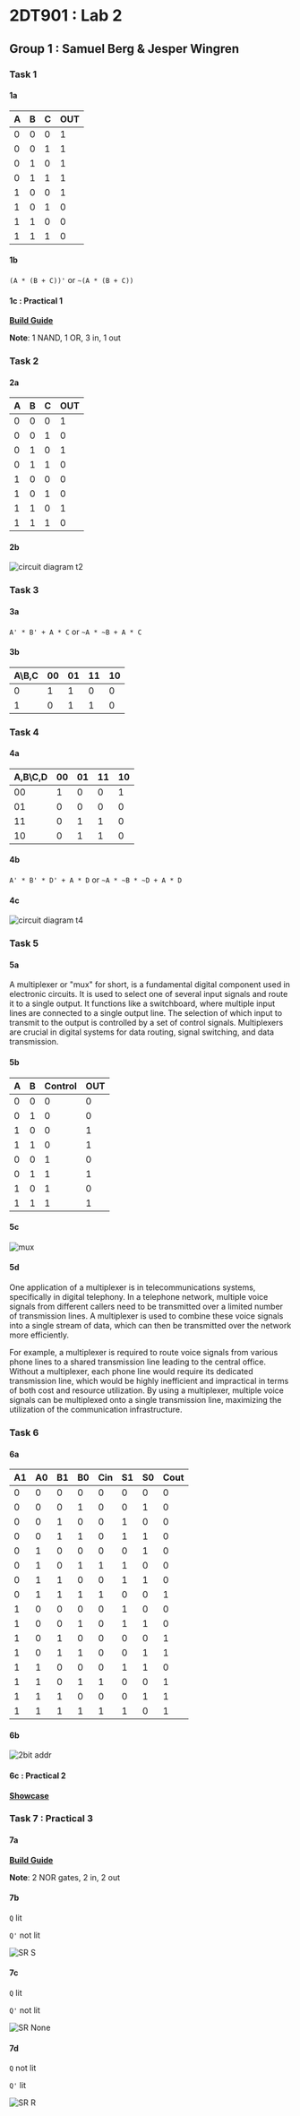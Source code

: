 # 2DT901 : Lab 2

## Group 1 : Samuel Berg & Jesper Wingren

### Task 1

#### 1a

| A | B | C | OUT |
|---|---|---|-----|
| 0 | 0 | 0 | 1 |
| 0 | 0 | 1 | 1 |
| 0 | 1 | 0 | 1 |
| 0 | 1 | 1 | 1 |
| 1 | 0 | 0 | 1 |
| 1 | 0 | 1 | 0 |
| 1 | 1 | 0 | 0 |
| 1 | 1 | 1 | 0 |

#### 1b

`(A * (B + C))'` or `~(A * (B + C))`

#### 1c : Practical 1

[**Build Guide**](https://simulator.io/board/9PfZpeBoZD/2)

**Note**: 1 NAND, 1 OR, 3 in, 1 out

### Task 2

#### 2a

| A | B | C | OUT |
|---|---|---|-----|
| 0 | 0 | 0 | 1 |
| 0 | 0 | 1 | 0 |
| 0 | 1 | 0 | 1 |
| 0 | 1 | 1 | 0 |
| 1 | 0 | 0 | 0 |
| 1 | 0 | 1 | 0 |
| 1 | 1 | 0 | 1 |
| 1 | 1 | 1 | 0 |

#### 2b

![circuit diagram t2](./img/lab2_t2_b.png)

### Task 3

#### 3a

`A' * B' + A * C` or `~A * ~B + A * C`

#### 3b

| A\B,C | 00 | 01 | 11 | 10 |
|-------|----|----|----|----|
| 0 | 1 | 1 | 0 | 0 |
| 1 | 0 | 1 | 1 | 0 |

### Task 4

#### 4a

| A,B\C,D | 00 | 01 | 11 | 10 |
|---------|----|----|----|----|
| 00 | 1 | 0 | 0 | 1 |
| 01 | 0 | 0 | 0 | 0 |
| 11 | 0 | 1 | 1 | 0 |
| 10 | 0 | 1 | 1 | 0 |

#### 4b

`A' * B' * D' + A * D` or `~A * ~B * ~D + A * D`

#### 4c

![circuit diagram t4](./img/lab2_t4_c.png)

### Task 5

#### 5a

A multiplexer or "mux" for short, is a fundamental digital component used in electronic circuits. It is used to select one of several input signals and route it to a single output. It functions like a switchboard, where multiple input lines are connected to a single output line. The selection of which input to transmit to the output is controlled by a set of control signals. Multiplexers are crucial in digital systems for data routing, signal switching, and data transmission.

#### 5b

| A | B | Control | OUT |
|---|---|---------|-----|
| 0 | 0 | 0 | 0 |
| 0 | 1 | 0 | 0 |
| 1 | 0 | 0 | 1 |
| 1 | 1 | 0 | 1 |
| 0 | 0 | 1 | 0 |
| 0 | 1 | 1 | 1 |
| 1 | 0 | 1 | 0 |
| 1 | 1 | 1 | 1 |

#### 5c

![mux](./img/lab2_t5_c.png)

#### 5d

One application of a multiplexer is in telecommunications systems, specifically in digital telephony. In a telephone network, multiple voice signals from different callers need to be transmitted over a limited number of transmission lines. A multiplexer is used to combine these voice signals into a single stream of data, which can then be transmitted over the network more efficiently.

For example, a multiplexer is required to route voice signals from various phone lines to a shared transmission line leading to the central office. Without a multiplexer, each phone line would require its dedicated transmission line, which would be highly inefficient and impractical in terms of both cost and resource utilization. By using a multiplexer, multiple voice signals can be multiplexed onto a single transmission line, maximizing the utilization of the communication infrastructure.

### Task 6

#### 6a

| A1 | A0 | B1 | B0 | Cin | S1 | S0 | Cout |
|----|----|----|----|-----|----|----|------|
| 0 | 0 | 0 | 0 | 0 | 0 | 0 | 0 |
| 0 | 0 | 0 | 1 | 0 | 0 | 1 | 0 |
| 0 | 0 | 1 | 0 | 0 | 1 | 0 | 0 |
| 0 | 0 | 1 | 1 | 0 | 1 | 1 | 0 |
| 0 | 1 | 0 | 0 | 0 | 0 | 1 | 0 |
| 0 | 1 | 0 | 1 | 1 | 1 | 0 | 0 |
| 0 | 1 | 1 | 0 | 0 | 1 | 1 | 0 |
| 0 | 1 | 1 | 1 | 1 | 0 | 0 | 1 |
| 1 | 0 | 0 | 0 | 0 | 1 | 0 | 0 |
| 1 | 0 | 0 | 1 | 0 | 1 | 1 | 0 |
| 1 | 0 | 1 | 0 | 0 | 0 | 0 | 1 |
| 1 | 0 | 1 | 1 | 0 | 0 | 1 | 1 |
| 1 | 1 | 0 | 0 | 0 | 1 | 1 | 0 |
| 1 | 1 | 0 | 1 | 1 | 0 | 0 | 1 |
| 1 | 1 | 1 | 0 | 0 | 0 | 1 | 1 |
| 1 | 1 | 1 | 1 | 1 | 1 | 0 | 1 |

#### 6b

![2bit addr](./img/lab2_t6_b.png)

#### 6c : Practical 2

[**Showcase**](https://simulator.io/board/xREt7NarnS/2)

### Task 7 : Practical 3

#### 7a

[**Build Guide**](https://simulator.io/board/gSHKYM6Hyq/2)

**Note**: 2 NOR gates, 2 in, 2 out

#### 7b

`Q` lit

`Q'` not lit

![SR S](./img/lab2_t7_sr_s.png)

#### 7c

`Q` lit

`Q'` not lit

![SR None](./img/lab2_t7_sr_none.png)

#### 7d

`Q` not lit

`Q'` lit

![SR R](./img/lab2_t7_sr_r.png)
